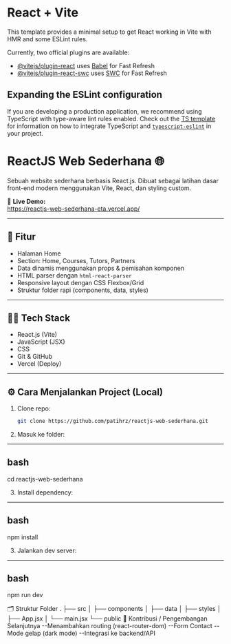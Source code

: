 # React + Vite

This template provides a minimal setup to get React working in Vite with HMR and some ESLint rules.

Currently, two official plugins are available:

- [@vitejs/plugin-react](https://github.com/vitejs/vite-plugin-react/blob/main/packages/plugin-react) uses [Babel](https://babeljs.io/) for Fast Refresh
- [@vitejs/plugin-react-swc](https://github.com/vitejs/vite-plugin-react/blob/main/packages/plugin-react-swc) uses [SWC](https://swc.rs/) for Fast Refresh

## Expanding the ESLint configuration

If you are developing a production application, we recommend using TypeScript with type-aware lint rules enabled. Check out the [TS template](https://github.com/vitejs/vite/tree/main/packages/create-vite/template-react-ts) for information on how to integrate TypeScript and [`typescript-eslint`](https://typescript-eslint.io) in your project.


# ReactJS Web Sederhana 🌐

Sebuah website sederhana berbasis React.js. Dibuat sebagai latihan dasar front-end modern menggunakan Vite, React, dan styling custom.

🔗 **Live Demo:**  
https://reactjs-web-sederhana-eta.vercel.app/

---

## 🚀 Fitur

- Halaman Home
- Section: Home, Courses, Tutors, Partners
- Data dinamis menggunakan props & pemisahan komponen
- HTML parser dengan `html-react-parser`
- Responsive layout dengan CSS Flexbox/Grid
- Struktur folder rapi (components, data, styles)

---

## 🧑‍💻 Tech Stack

- React.js (Vite)
- JavaScript (JSX)
- CSS
- Git & GitHub
- Vercel (Deploy)

---

## ⚙️ Cara Menjalankan Project (Local)

1. Clone repo:
   ```bash
   git clone https://github.com/patihrz/reactjs-web-sederhana.git

2. Masuk ke folder:

-----
bash
-----
cd reactjs-web-sederhana

3. Install dependency:

-----
bash
-----
npm install

3. Jalankan dev server:

-----
bash
-----
npm run dev


🗂 Struktur Folder
.
├── src
│   ├── components
│   ├── data
│   ├── styles
│   ├── App.jsx
│   └── main.jsx
└── public
🙌 Kontribusi / Pengembangan Selanjutnya
--Menambahkan routing (react-router-dom)
--Form Contact
--Mode gelap (dark mode)
--Integrasi ke backend/API
